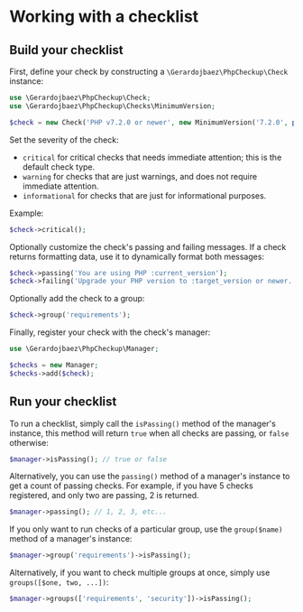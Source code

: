 # Working with a checklist

## Build your checklist

First, define your check by constructing a `\Gerardojbaez\PhpCheckup\Check` instance:

```php
use \Gerardojbaez\PhpCheckup\Check;
use \Gerardojbaez\PhpCheckup\Checks\MinimumVersion;

$check = new Check('PHP v7.2.0 or newer', new MinimumVersion('7.2.0', phpversion()));
```

Set the severity of the check:

- `critical` for critical checks that needs immediate attention; this is the default check type.
- `warning` for checks that are just warnings, and does not require immediate attention.
- `informational` for checks that are just for informational purposes.

Example:

```php
$check->critical();
```

Optionally customize the check's passing and failing messages. If a check returns formatting data, use it to dynamically format both messages:

```php
$check->passing('You are using PHP :current_version');
$check->failing('Upgrade your PHP version to :target_version or newer.');
```

Optionally add the check to a group:

```php
$check->group('requirements');
```

Finally, register your check with the check's manager:

```php
use \Gerardojbaez\PhpCheckup\Manager;

$checks = new Manager;
$checks->add($check);
```

## Run your checklist

To run a checklist, simply call the `isPassing()` method of the manager's instance, this method will return `true` when all checks are passing, or `false` otherwise:

```php
$manager->isPassing(); // true or false
```

Alternatively, you can use the `passing()` method of a manager's instance to get a count of passing checks. For example, if you have 5 checks registered, and only two are passing, 2 is returned.

```php
$manager->passing(); // 1, 2, 3, etc...
```

If you only want to run checks of a particular group, use the `group($name)` method of a manager's instance:

```php
$manager->group('requirements')->isPassing();
```

Alternatively, if you want to check multiple groups at once, simply use `groups([$one, two, ...])`:

```php
$manager->groups(['requirements', 'security'])->isPassing();
```
